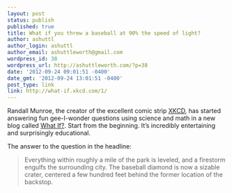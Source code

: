 ```yaml
---
layout: post
status: publish
published: true
title: What if you threw a baseball at 90% the speed of light?
author: ashuttl
author_login: ashuttl
author_email: ashuttleworth@gmail.com
wordpress_id: 38
wordpress_url: http://ashuttleworth.com/?p=38
date: '2012-09-24 09:01:51 -0400'
date_gmt: '2012-09-24 13:01:51 -0400'
post_type: link
link: http://what-if.xkcd.com/1/
---
```

Randall Munroe, the creator of the excellent comic strip [XKCD](http://xkcd.com/), has started answering fun gee-I-wonder questions using science and math in a new blog called [What If?](http://what-if.xkcd.com/1/). Start from the beginning. It’s incredibly entertaining and surprisingly educational.

The answer to the&nbsp;question&nbsp;in the headline:

>Everything within roughly a mile of the park is leveled, and a firestorm engulfs the surrounding city. The baseball diamond is now a sizable crater, centered a few hundred feet behind the former location of the backstop.
